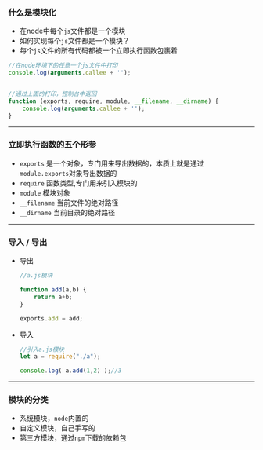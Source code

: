 ### 什么是模块化

+ 在node中每个`js`文件都是一个模块
+ 如何实现每个`js`文件都是一个模块？
+ 每个`js`文件的所有代码都被一个立即执行函数包裹着

```js
//在node环境下的任意一个js文件中打印
console.log(arguments.callee + '');


//通过上面的打印，控制台中返回
function (exports, require, module, __filename, __dirname) {
    console.log(arguments.callee + '');
}
```

------



### 立即执行函数的五个形参

+ `exports`  是一个对象，专门用来导出数据的，本质上就是通过 `module.exports`对象导出数据的
+ `require`   函数类型,专门用来引入模块的
+ `module`   模块对象
+ `__filename`   当前文件的绝对路径
+ `__dirname`   当前目录的绝对路径

------



### 导入 / 导出

+ 导出

  ```js
  //a.js模块
  
  function add(a,b) {
      return a+b;
  }
  
  exports.add = add;
  ```

+ 导入

  ```js
  //引入a.js模块
  let a = require("./a");
  
  console.log( a.add(1,2) );//3
  ```

------



### 模块的分类

+ 系统模块，`node`内置的
+ 自定义模块，自己手写的
+ 第三方模块，通过`npm`下载的依赖包

